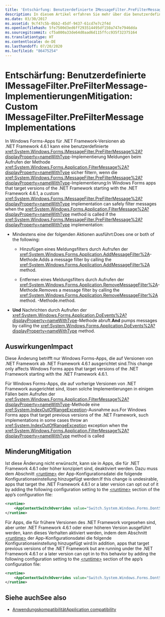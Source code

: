 ```yaml
---
title: 'Entschärfung: Benutzerdefinierte IMessageFilter.PreFilterMessage-Implementierungen'
description: In diesem Artikel erfahren Sie mehr über die benutzerdefinierte Implementierung der Methode „IMessageFilter.PreFilterMessage“ in Windows Forms-Apps, die auf .NET Framework 4.6.1 oder höher ausgerichtet sind.
ms.date: 03/30/2017
ms.assetid: 9cf47c5b-0bb2-45df-9437-61cd7e7c2f4d
ms.openlocfilehash: 5fe7500d3ed6ff293514495df150a747e7946dda
ms.sourcegitcommit: cf5a800a33de64d0aad6d115ffcc935f32375164
ms.translationtype: HT
ms.contentlocale: de-DE
ms.lasthandoff: 07/20/2020
ms.locfileid: "86475254"
---
```

# <a name="mitigation-custom-imessagefilterprefiltermessage-implementations"></a><span data-ttu-id="bc678-103">Entschärfung: Benutzerdefinierte IMessageFilter.PreFilterMessage-Implementierungen</span><span class="sxs-lookup"><span data-stu-id="bc678-103">Mitigation: Custom IMessageFilter.PreFilterMessage Implementations</span></span>

<span data-ttu-id="bc678-104">In Windows Forms-Apps für .NET Framework-Versionen ab .NET Framework 4.6.1 kann eine benutzerdefinierte <xref:System.Windows.Forms.IMessageFilter.PreFilterMessage%2A?displayProperty=nameWithType>-Implementierung Meldungen beim Aufrufen der Methode <xref:System.Windows.Forms.Application.FilterMessage%2A?displayProperty=nameWithType> sicher filtern, wenn die <xref:System.Windows.Forms.IMessageFilter.PreFilterMessage%2A?displayProperty=nameWithType>-Implementierung:</span><span class="sxs-lookup"><span data-stu-id="bc678-104">In Windows Forms apps that target versions of the .NET Framework starting with the .NET Framework 4.6.1, a custom <xref:System.Windows.Forms.IMessageFilter.PreFilterMessage%2A?displayProperty=nameWithType> implementation can safely filter messages when the <xref:System.Windows.Forms.Application.FilterMessage%2A?displayProperty=nameWithType> method is called if the <xref:System.Windows.Forms.IMessageFilter.PreFilterMessage%2A?displayProperty=nameWithType> implementation:</span></span>

- <span data-ttu-id="bc678-105">Mindestens eine der folgenden Aktionen ausführt:</span><span class="sxs-lookup"><span data-stu-id="bc678-105">Does one or both of the following:</span></span>

  - <span data-ttu-id="bc678-106">Hinzufügen eines Meldungsfilters durch Aufrufen der <xref:System.Windows.Forms.Application.AddMessageFilter%2A>-Methode.</span><span class="sxs-lookup"><span data-stu-id="bc678-106">Adds a message filter by calling the <xref:System.Windows.Forms.Application.AddMessageFilter%2A> method.</span></span>

  - <span data-ttu-id="bc678-107">Entfernen eines Meldungsfilters durch Aufrufen der <xref:System.Windows.Forms.Application.RemoveMessageFilter%2A>-Methode.</span><span class="sxs-lookup"><span data-stu-id="bc678-107">Removes a message filter by calling the <xref:System.Windows.Forms.Application.RemoveMessageFilter%2A> method.</span></span> <span data-ttu-id="bc678-108">-Methode.</span><span class="sxs-lookup"><span data-stu-id="bc678-108">method.</span></span>

- <span data-ttu-id="bc678-109">**Und** Nachrichten durch Aufrufen der <xref:System.Windows.Forms.Application.DoEvents%2A?displayProperty=nameWithType>-Methode abruft.</span><span class="sxs-lookup"><span data-stu-id="bc678-109">**And** pumps messages by calling the <xref:System.Windows.Forms.Application.DoEvents%2A?displayProperty=nameWithType> method.</span></span>

## <a name="impact"></a><span data-ttu-id="bc678-110">Auswirkungen</span><span class="sxs-lookup"><span data-stu-id="bc678-110">Impact</span></span>

<span data-ttu-id="bc678-111">Diese Änderung betrifft nur Windows Forms-Apps, die auf Versionen von .NET Framework ab .NET Framework 4.6.1 ausgerichtet sind.</span><span class="sxs-lookup"><span data-stu-id="bc678-111">This change only affects Windows Forms apps that target versions of the .NET Framework starting with the .NET Framework 4.6.1.</span></span>

<span data-ttu-id="bc678-112">Für Windows Forms-Apps, die auf vorherige Versionen von .NET Framework ausgerichtet sind, lösen solche Implementierungen in einigen Fällen beim Aufrufen der <xref:System.Windows.Forms.Application.FilterMessage%2A?displayProperty=nameWithType>-Methode eine <xref:System.IndexOutOfRangeException>-Ausnahme aus.</span><span class="sxs-lookup"><span data-stu-id="bc678-112">For Windows Forms apps that target previous versions of the .NET Framework, such implementations in some cases throw an <xref:System.IndexOutOfRangeException> exception when the <xref:System.Windows.Forms.Application.FilterMessage%2A?displayProperty=nameWithType> method is called</span></span>

## <a name="mitigation"></a><span data-ttu-id="bc678-113">Minderung</span><span class="sxs-lookup"><span data-stu-id="bc678-113">Mitigation</span></span>

<span data-ttu-id="bc678-114">Ist diese Änderung nicht erwünscht, kann sie in Apps, die für .NET Framework 4.6.1 oder höher konzipiert sind, deaktiviert werden. Dazu muss dem Abschnitt [\<runtime>](../configure-apps/file-schema/runtime/runtime-element.md) der App-Konfigurationsdatei die folgende Konfigurationseinstellung hinzugefügt werden:</span><span class="sxs-lookup"><span data-stu-id="bc678-114">If this change is undesirable, apps that target the .NET Framework 4.6.1 or a later version can opt out of it by adding the following configuration setting to the [\<runtime>](../configure-apps/file-schema/runtime/runtime-element.md) section of the app’s configuration file:</span></span>

```xml
<runtime>
    <AppContextSwitchOverrides value="Switch.System.Windows.Forms.DontSupportReentrantFilterMessage=true" />
</runtime>
```

<span data-ttu-id="bc678-115">Für Apps, die für frühere Versionen des .NET Framework vorgesehen sind, aber unter .NET Framework 4.6.1 oder einer höheren Version ausgeführt werden, kann dieses Verhalten aktiviert werden, indem dem Abschnitt [\<runtime>](../configure-apps/file-schema/runtime/runtime-element.md) der App-Konfigurationsdatei die folgende Konfigurationseinstellung hinzugefügt wird:</span><span class="sxs-lookup"><span data-stu-id="bc678-115">In addition, apps that target previous versions of the .NET Framework but are running under the .NET Framework 4.6.1 or a later version can opt in to this behavior by adding the following configuration setting to the [\<runtime>](../configure-apps/file-schema/runtime/runtime-element.md) section of the app’s configuration file:</span></span>

```xml
<runtime>
    <AppContextSwitchOverrides value="Switch.System.Windows.Forms.DontSupportReentrantFilterMessage=false" />
</runtime>
```

## <a name="see-also"></a><span data-ttu-id="bc678-116">Siehe auch</span><span class="sxs-lookup"><span data-stu-id="bc678-116">See also</span></span>

- [<span data-ttu-id="bc678-117">Anwendungskompatibilität</span><span class="sxs-lookup"><span data-stu-id="bc678-117">Application compatibility</span></span>](application-compatibility.md)
